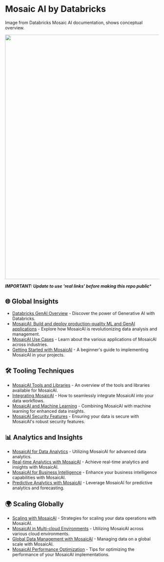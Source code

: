 # Mosaic AI by Databricks

Image from Databricks Mosaic AI documentation, shows conceptual overview.

<img src="https://www.databricks.com/sites/default/files/inline-images/image6_6.png?v=1718160678" width=800>

***IMPORTANT: Update to use 'real links' before making this repo public****

## 🌐 Global Insights
- [Databricks GenAI Overview](https://www.databricks.com/glossary/what-is-generative-ai) - Discover the power of Generative AI with Databricks.
- [MosaicAI: Build and deploy production-quality ML and GenAI applications](https://www.databricks.com/product/machine-learning) - Explore how MosaicAI is revolutionizing data analysis and management.
- [MosaicAI Use Cases](https://www.databricks.com/solutions/industries) - Learn about the various applications of MosaicAI across industries.
- [Getting Started with MosaicAI](https://docs.databricks.com/applications/machine-learning/mosaic/index.html) - A beginner's guide to implementing MosaicAI in your projects.

## 🛠️ Tooling Techniques
- [MosaicAI Tools and Libraries](https://docs.databricks.com/applications/machine-learning/mosaic/tools-libraries.html) - An overview of the tools and libraries available for MosaicAI.
- [Integrating MosaicAI](https://www.databricks.com/blog/2021/12/07/introducing-databricks-mosaic-ai-a-unified-platform-for-generative-ai.html) - How to seamlessly integrate MosaicAI into your data workflows.
- [MosaicAI and Machine Learning](https://www.databricks.com/blog/2021/11/30/accelerating-machine-learning-with-mosaic-ai.html) - Combining MosaicAI with machine learning for enhanced data insights.
- [MosaicAI Security Features](https://docs.databricks.com/security/privacy/mosaic-ai-security.html) - Ensuring your data is secure with MosaicAI's robust security features.

## 📊 Analytics and Insights
- [MosaicAI for Data Analytics](https://www.databricks.com/solutions/data-engineering/mosaic-ai) - Utilizing MosaicAI for advanced data analytics.
- [Real-time Analytics with MosaicAI](https://www.databricks.com/blog/2021/10/19/real-time-analytics-at-scale-with-databricks-mosaic-ai.html) - Achieve real-time analytics and insights with MosaicAI.
- [MosaicAI for Business Intelligence](https://www.databricks.com/solutions/business-intelligence/mosaic-ai) - Enhance your business intelligence capabilities with MosaicAI.
- [Predictive Analytics with MosaicAI](https://docs.databricks.com/applications/machine-learning/mosaic/predictive-analytics.html) - Leverage MosaicAI for predictive analytics and forecasting.

## 🌍 Scaling Globally
- [Scaling with MosaicAI](https://www.databricks.com/blog/2021/09/29/scaling-your-data-science-efforts-with-mosaic-ai.html) - Strategies for scaling your data operations with MosaicAI.
- [MosaicAI in Multi-cloud Environments](https://docs.databricks.com/administration-guide/multi-cloud/mosaic-ai.html) - Utilizing MosaicAI across various cloud environments.
- [Global Data Management with MosaicAI](https://www.databricks.com/blog/2021/08/25/global-data-management-with-databricks-mosaic-ai.html) - Managing data on a global scale with MosaicAI.
- [MosaicAI Performance Optimization](https://docs.databricks.com/applications/machine-learning/performance/mosaic/index.html) - Tips for optimizing the performance of your MosaicAI implementations.
